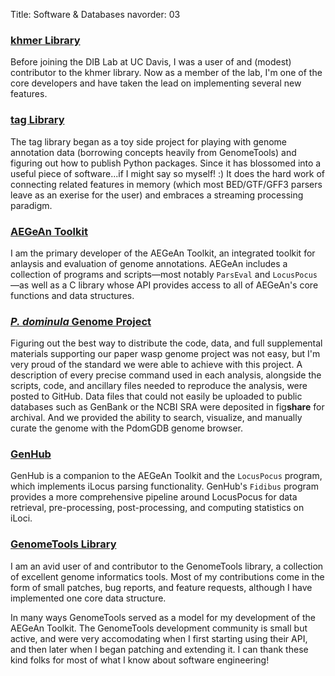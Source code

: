 Title: Software & Databases
navorder: 03

### [khmer Library](http://khmer.readthedocs.io/)

Before joining the DIB Lab at UC Davis, I was a user of and (modest) contributor to the khmer library.
Now as a member of the lab, I'm one of the core developers and have taken the lead on implementing several new features.

### [tag Library](https://github.com/standage/tag)

The tag library began as a toy side project for playing with genome annotation data (borrowing concepts heavily from GenomeTools) and figuring out how to publish Python packages.
Since it has blossomed into a useful piece of software...if I might say so myself! :)
It does the hard work of connecting related features in memory (which most BED/GTF/GFF3 parsers leave as an exerise for the user) and embraces a streaming processing paradigm.

### [AEGeAn Toolkit](http://brendelgroup.github.io/AEGeAn)

I am the primary developer of the AEGeAn Toolkit, an integrated toolkit for anlaysis and evaluation of genome annotations.
AEGeAn includes a collection of programs and scripts—most notably `ParsEval` and `LocusPocus`—as well as a C library whose API provides access to all of AEGeAn's core functions and data structures.

### [*P. dominula* Genome Project](http://pdomgenomeproject.github.io/)

Figuring out the best way to distribute the code, data, and full supplemental materials supporting our paper wasp genome project was not easy, but I'm very proud of the standard we were able to achieve with this project.
A description of every precise command used in each analysis, alongside the scripts, code, and ancillary files needed to reproduce the analysis, were posted to GitHub.
Data files that could not easily be uploaded to public databases such as GenBank or the NCBI SRA were deposited in fig**share** for archival.
And we provided the ability to search, visualize, and manually curate the genome with the PdomGDB genome browser.

### [GenHub](http://standage.github.io/genhub)

GenHub is a companion to the AEGeAn Toolkit and the `LocusPocus` program, which implements iLocus parsing functionality.
GenHub's `Fidibus` program provides a more comprehensive pipeline around LocusPocus for data retrieval, pre-processing, post-processing, and computing statistics on iLoci.

### [GenomeTools Library](http://genometools.org/)

I am an avid user of and contributor to the GenomeTools library, a collection of excellent genome informatics tools.
Most of my contributions come in the form of small patches, bug reports, and feature requests, although I have implemented one core data structure.

In many ways GenomeTools served as a model for my development of the AEGeAn Toolkit.
The GenomeTools development community is small but active, and were very accomodating when I first starting using their API, and then later when I began patching and extending it.
I can thank these kind folks for most of what I know about software engineering!
